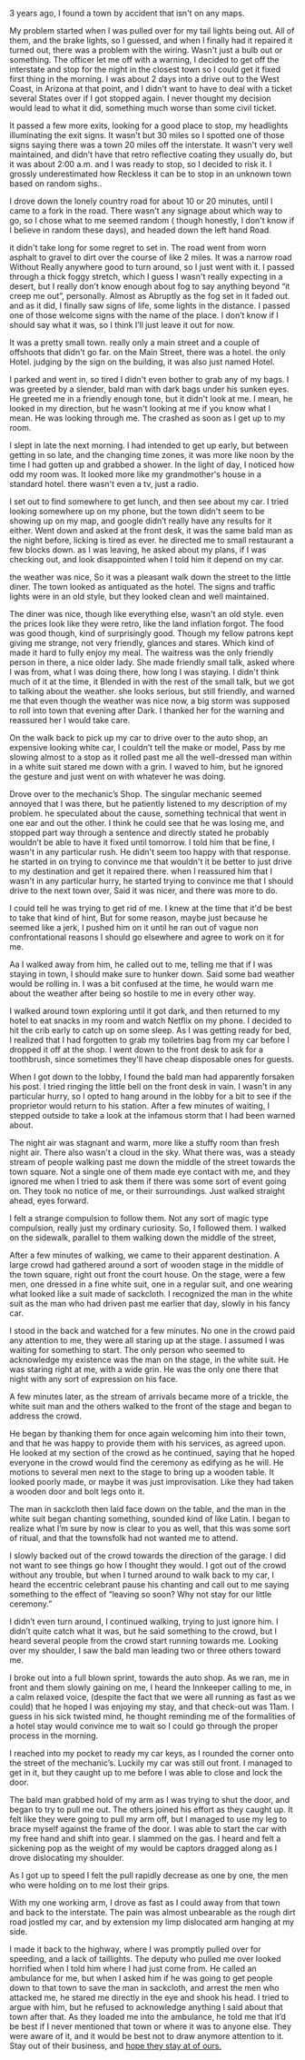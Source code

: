 3 years ago, I found a town by accident that isn't on any maps.  
  
My problem started when I was pulled over for my tail lights being out. All of them, and the brake lights, so I guessed, and when I finally had it repaired it turned out, there was a problem with the wiring. Wasn't just a bulb out or something. The officer let me off with a warning, I decided to get off the interstate and stop for the night in the closest town so I could get it fixed first thing in the morning. I was about 2 days into a drive out to the West Coast, in Arizona at that point, and I didn't want to have to deal with a ticket several States over if I got stopped again. I never thought my decision would lead to what it did, something much worse than some civil ticket.  
  
It passed a few more exits, looking for a good place to stop, my headlights illuminating the exit signs. It wasn't but 30 miles so I spotted one of those signs saying there was a town 20 miles off the interstate. It wasn't very well maintained, and didn’t have that retro reflective coating they usually do, but it was about 2:00 a.m. and I was ready to stop, so I decided to risk it. I grossly underestimated how Reckless it can be to stop in an unknown town based on random sighs..  
  
I drove down the lonely country road for about 10 or 20 minutes, until I came to a fork in the road. There wasn't any signage about which way to go, so I chose what to me seemed random ( though honestly, I don't know if I believe in random these days), and headed down the left hand Road.  
  
it didn't take long for some regret to set in. The road went from worn asphalt to gravel to dirt over the course of like 2 miles. It was a narrow road Without Really anywhere good to turn around, so I just went with it. I passed through a thick foggy stretch, which I guess I wasn't really expecting in a desert, but I really don't know enough about fog to say anything beyond “it creep me out”, personally. Almost as Abruptly as the fog set in it faded out. and as it did, I finally saw signs of life, some lights in the distance. I passed one of those welcome signs with the name of the place. I don’t know if I should say what it was, so I think I’ll just leave it out for now.  
  
It was a pretty small town. really only a main street and a couple of offshoots that didn't go far. on the Main Street, there was a hotel. the only Hotel. judging by the sign on the building, it was also just named Hotel.  
  
I parked and went in, so tired I didn't even bother to grab any of my bags. I was greeted by a slender, bald man with dark bags under his sunken eyes. He greeted me in a friendly enough tone, but it didn't look at me. I mean, he looked in my direction, but he wasn't looking at me if you know what I mean. He was looking through me. The crashed as soon as I get up to my room.  
  
I slept in late the next morning. I had intended to get up early, but between getting in so late, and the changing time zones, it was more like noon by the time I had gotten up and grabbed a shower. In the light of day, I noticed how odd my room was. It looked more like my grandmother's house in a standard hotel. there wasn't even a tv, just a radio.  
  
I set out to find somewhere to get lunch, and then see about my car. I tried looking somewhere up on my phone, but the town didn't seem to be showing up on my map, and google didn’t really have any results for it either. Went down and asked at the front desk, it was the same bald man as the night before, licking is tired as ever. he directed me to small restaurant a few blocks down. as I was leaving, he asked about my plans, if I was checking out, and look disappointed when I told him it depend on my car.  
  
the weather was nice, So it was a pleasant walk down the street to the little diner. The town looked as antiquated as the hotel. The signs and traffic lights were in an old style, but they looked clean and well maintained.  
  
The diner was nice, though like everything else, wasn't an old style. even the prices look like they were retro, like the land inflation forgot. The food was good though, kind of surprisingly good. Though my fellow patrons kept giving me strange, not very friendly, glances and stares. Which kind of made it hard to fully enjoy my meal. The waitress was the only friendly person in there, a nice older lady. She made friendly small talk, asked where I was from, what I was doing there, how long I was staying. I didn't think much of it at the time, it Blended in with the rest of the small talk, but we got to talking about the weather. she looks serious, but still friendly, and warned me that even though the weather was nice now, a big storm was supposed to roll into town that evening after Dark. I thanked her for the warning and reassured her I would take care.  
  
On the walk back to pick up my car to drive over to the auto shop, an expensive looking white car, I couldn’t tell the make or model, Pass by me slowing almost to a stop as it rolled past me all the well-dressed man within in a white suit stared me down with a grin. I waved to him, but he ignored the gesture and just went on with whatever he was doing.  
  
Drove over to the mechanic’s Shop. The singular mechanic seemed annoyed that I was there, but he patiently listened to my description of my problem. he speculated about the cause, something technical that went in one ear and out the other. I think he could see that he was losing me, and stopped part way through a sentence and directly stated he probably wouldn’t be able to have it fixed until tomorrow. I told him that be fine, I wasn't in any particular rush. He didn't seem too happy with that response. he started in on trying to convince me that wouldn't it be better to just drive to my destination and get it repaired there. when I reassured him that I wasn't in any particular hurry, he started trying to convince me that I should drive to the next town over, Said it was nicer, and there was more to do.  
  
I could tell he was trying to get rid of me. I knew at the time that it'd be best to take that kind of hint, But for some reason, maybe just because he seemed like a jerk, I pushed him on it until he ran out of vague non confrontational reasons I should go elsewhere and agree to work on it for me.  
  
Aa I walked away from him, he called out to me, telling me that if I was staying in town, I should make sure to hunker down. Said some bad weather would be rolling in. I was a bit confused at the time, he would warn me about the weather after being so hostile to me in every other way.  
  
I walked around town exploring until it got dark, and then returned to my hotel to eat snacks in my room and watch Netflix on my phone. I decided to hit the crib early to catch up on some sleep. As I was getting ready for bed, I realized that I had forgotten to grab my toiletries bag from my car before I dropped it off at the shop. I went down to the front desk to ask for a toothbrush, since sometimes they'll have cheap disposable ones for guests.  
  
When I got down to the lobby, I found the bald man had apparently forsaken his post. I tried ringing the little bell on the front desk in vain. I wasn't in any particular hurry, so I opted to hang around in the lobby for a bit to see if the proprietor would return to his station. After a few minutes of waiting, I stepped outside to take a look at the infamous storm that I had been warned about.  
  
The night air was stagnant and warm, more like a stuffy room than fresh night air. There also wasn't a cloud in the sky. What there was, was a steady stream of people walking past me down the middle of the street towards the town square. Not a single one of them made eye contact with me, and they ignored me when I tried to ask them if there was some sort of event going on. They took no notice of me, or their surroundings. Just walked straight ahead, eyes forward.  
  
I felt a strange compulsion to follow them. Not any sort of magic type compulsion, really just my ordinary curiosity. So, I followed them. I walked on the sidewalk, parallel to them walking down the middle of the street,  
  
After a few minutes of walking, we came to their apparent destination. A large crowd had gathered around a sort of wooden stage in the middle of the town square, right out front the court house. On the stage, were a few men, one dressed in a fine white suit, one in a regular suit, and one wearing what looked like a suit made of sackcloth. I recognized the man in the white suit as the man who had driven past me earlier that day, slowly in his fancy car.  
  
I stood in the back and watched for a few minutes. No one in the crowd paid any attention to me, they were all staring up at the stage. I assumed I was waiting for something to start. The only person who seemed to acknowledge my existence was the man on the stage, in the white suit. He was staring right at me, with a wide grin. He was the only one there that night with any sort of expression on his face.  
  
A few minutes later, as the stream of arrivals became more of a trickle, the white suit man and the others walked to the front of the stage and began to address the crowd.  
  
He began by thanking them for once again welcoming him into their town, and that he was happy to provide them with his services, as agreed upon. He looked at my section of the crowd as he continued, saying that he hoped everyone in the crowd would find the ceremony as edifying as he will. He motions to several men next to the stage to bring up a wooden table. It looked poorly made, or maybe it was just improvisation. Like they had taken a wooden door and bolt legs onto it.  
  
The man in sackcloth then laid face down on the table, and the man in the white suit began chanting something, sounded kind of like Latin. I began to realize what I’m sure by now is clear to you as well, that this was some sort of ritual, and that the townsfolk had not wanted me to attend.  
  
I slowly backed out of the crowd towards the direction of the garage. I did not want to see things go how I thought they would. I got out of the crowd without any trouble, but when I turned around to walk back to my car, I heard the eccentric celebrant pause his chanting and call out to me saying something to the effect of “leaving so soon? Why not stay for our little ceremony.”  
  
I didn’t even turn around, I continued walking, trying to just ignore him. I didn’t quite catch what it was, but he said something to the crowd, but I heard several people from the crowd start running towards me. Looking over my shoulder, I saw the bald man leading two or three others toward me.  
  
I broke out into a full blown sprint, towards the auto shop. As we ran, me in front and them slowly gaining on me, I heard the Innkeeper calling to me, in a calm relaxed voice, (despite the fact that we were all running as fast as we could) that he hoped I was enjoying my stay, and that check-out was 11am. I guess in his sick twisted mind, he thought reminding me of the formalities of a hotel stay would convince me to wait so I could go through the proper process in the morning.  
  
I reached into my pocket to ready my car keys, as I rounded the corner onto the street of the mechanic’s. Luckily my car was still out front. I managed to get in it, but they caught up to me before I was able to close and lock the door.  
  
The bald man grabbed hold of my arm as I was trying to shut the door, and began to try to pull me out. The others joined his effort as they caught up. It felt like they were going to pull my arm off, but I managed to use my leg to brace myself against the frame of the door. I was able to start the car with my free hand and shift into gear. I slammed on the gas. I heard and felt a sickening pop as the weight of my would be captors dragged along as I drove dislocating my shoulder.  
  
As I got up to speed I felt the pull rapidly decrease as one by one, the men who were holding on to me lost their grips.  
  
With my one working arm, I drove as fast as I could away from that town and back to the interstate. The pain was almost unbearable as the rough dirt road jostled my car, and by extension my limp dislocated arm hanging at my side.  
  
I made it back to the highway, where I was promptly pulled over for speeding, and a lack of taillights. The deputy who pulled me over looked horrified when I told him where I had just come from. He called an ambulance for me, but when I asked him if he was going to get people down to that town to save the man in sackcloth, and arrest the men who attacked me, he stared me directly in the eye and shook his head. I tried to argue with him, but he refused to acknowledge anything I said about that town after that. As they loaded me into the ambulance, he told me that it’d be best if I never mentioned that town or where it was to anyone else. They were aware of it, and it would be best not to draw anymore attention to it. Stay out of their business, and [hope they stay at of ours.](https://www.youtube.com/channel/UC6QZ29tBGUhe-MfQk56JFNw)